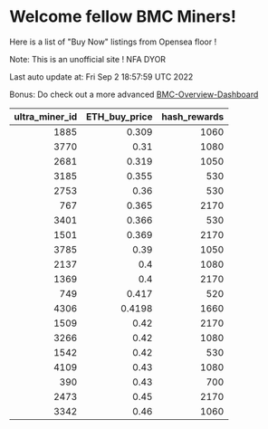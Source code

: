 # Welcome fellow BMC Miners!
Here is a list of "Buy Now" listings from Opensea floor !

Note: This is an unofficial site ! NFA DYOR

Last auto update at: Fri Sep  2 18:57:59 UTC 2022

Bonus: Do check out a more advanced [BMC-Overview-Dashboard](https://dune.com/defifunk/BMC-Overview-Dashboard)


|   ultra_miner_id |   ETH_buy_price |   hash_rewards |
|-----------------:|----------------:|---------------:|
|             1885 |          0.309  |           1060 |
|             3770 |          0.31   |           1080 |
|             2681 |          0.319  |           1050 |
|             3185 |          0.355  |            530 |
|             2753 |          0.36   |            530 |
|              767 |          0.365  |           2170 |
|             3401 |          0.366  |            530 |
|             1501 |          0.369  |           2170 |
|             3785 |          0.39   |           1050 |
|             2137 |          0.4    |           1080 |
|             1369 |          0.4    |           2170 |
|              749 |          0.417  |            520 |
|             4306 |          0.4198 |           1660 |
|             1509 |          0.42   |           2170 |
|             3266 |          0.42   |           1080 |
|             1542 |          0.42   |            530 |
|             4109 |          0.43   |           1080 |
|              390 |          0.43   |            700 |
|             2473 |          0.45   |           2170 |
|             3342 |          0.46   |           1060 |